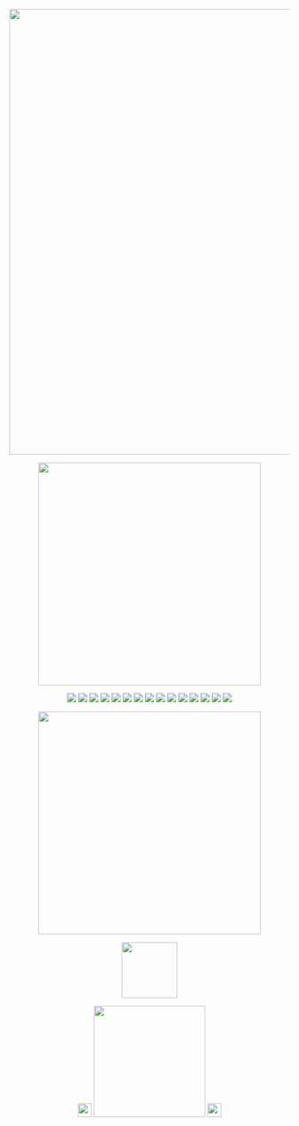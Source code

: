 <p align="center">
   <img src="https://files.catbox.moe/506n9m.png" width="800" height="auto"/>
   </p>
<p align="center">
   <img src="https://64.media.tumblr.com/9824b47f284a60e47890b87086c5ba27/1fb36553dcefbcd1-7d/s400x600/b725f2a30c9ea372c81d368ef3371d10b5b57ae0.gifv" width="400" height="auto"/>
</p>
<p align="center">
  <img src="https://files.catbox.moe/5v6yrz.webp"/>
  <img src="https://files.catbox.moe/5v6yrz.webp"/>
  <img src="https://files.catbox.moe/5v6yrz.webp"/>
  <img src="https://files.catbox.moe/5v6yrz.webp"/>
  <img src="https://files.catbox.moe/5v6yrz.webp"/>
  <img src="https://files.catbox.moe/5v6yrz.webp"/>
  <img src="https://files.catbox.moe/5v6yrz.webp"/>
  <img src="https://files.catbox.moe/5v6yrz.webp"/>
   <img src="https://files.catbox.moe/5v6yrz.webp"/>
   <img src="https://files.catbox.moe/5v6yrz.webp"/>
   <img src="https://files.catbox.moe/5v6yrz.webp"/>
   <img src="https://files.catbox.moe/5v6yrz.webp"/>
   <img src="https://files.catbox.moe/5v6yrz.webp"/>
   <img src="https://files.catbox.moe/5v6yrz.webp"/>
   <img src="https://files.catbox.moe/5v6yrz.webp"/>
</p>
<p align="center">
 <img src="https://64.media.tumblr.com/491b3ee6a9cea340be2c38fb906a223a/5f31e6a8194fbf35-5b/s1280x1920/fd1420dff595202f2b8871694bf2f19037b61a9f.gifv" width="400" height="auto"/>
</p>
<p align="center">
 <img src="https://media1.tenor.com/m/bOQuBMc3ypkAAAAC/dottoscara-dottoscara-genshin.gif" width="100" height="auto"/>
</p>
<p align="center">
 <img src="https://64.media.tumblr.com/0ed541b4eb3cf0481e13134dd684e9cc/b446c5c66747859d-9a/s75x75_c1/03130984af65f47abebc9dfdab6b44190a7a42a6.gifv" width="25" height="auto"/>
 <img src="https://64.media.tumblr.com/1a9708c796027adc0f61c32fc9d8825e/3bf59de8a1dc1544-ec/s250x400/7dfb67b6c93bdfc2e6d7b54ea897f62068dd9281.gifv" width="200" height="auto"/>
<img src="https://64.media.tumblr.com/0ed541b4eb3cf0481e13134dd684e9cc/b446c5c66747859d-9a/s75x75_c1/03130984af65f47abebc9dfdab6b44190a7a42a6.gifv" width="25" height="auto"/>
</p>
